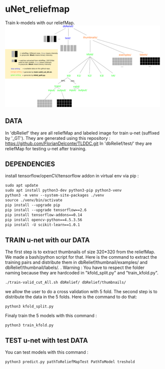# uNet_reliefmap
Train k-models with our reliefMap. 
![alt text](data_script_explanation.png?raw=true "data scripts explanation")

## DATA
In 'dbRelief' they are all reliefMap and labeled image for train u-net (suffixed by '_GT'). They are generated using this repository : https://github.com/FlorianDelconte/TLDDC.git
In 'dbRelief/test/' they are reliefMap for testing u-net after training.

## DEPENDENCIES
install tensorflow/openCV/tensorflow addon in virtual env via pip : 
```
sudo apt update
sudo apt install python3-dev python3-pip python3-venv
python3 -m venv --system-site-packages ./venv
source ./venv/bin/activate
pip install --upgrade pip
pip install --upgrade tensorflow==2.6
pip install tensorflow-addons==0.14
pip install opencv-python==4.5.3.56
pip install -U scikit-learn==1.0.1
```

## TRAIN u-net with our DATA
The first step is to extract thumbnails of size 320*320 from the reliefMap. We made a bash/python script for that. Here is the command to extract the training pairs and distribute them in dbRelief/thumbnail/examples/ and dbRelief/thumbnail/labels/. . Warning : You have to respect the folder naming because they are hardcoded in "kfold_split.py" and "train_kfold.py".
```
./train-valid_cut_All.sh dbRelief/ dbRelief/thumbnails/
```
we allow the user to do a cross validation with 5 fold. The second step is to distribute the data in the  5 folds. Here is the command to do that:
```
python3 kfold_split.py
```
Finaly train the 5 models with this command :
```
python3 train_kfold.py
```
## TEST u-net with test DATA
You can test models with this command :
```
python3 predict.py pathToReliefMapTest PathToModel treshold
```